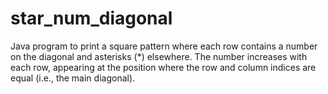 # star_num_diagonal
Java program to print a square pattern where each row contains a number on the diagonal and asterisks (*) elsewhere. The number increases with each row, appearing at the position where the row and column indices are equal (i.e., the main diagonal).    
